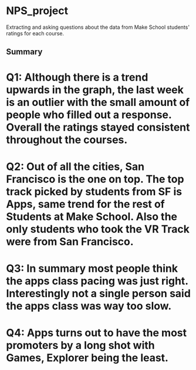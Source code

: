 # NPS_project
Extracting and asking questions about the data from Make School students' ratings for each course.

## Summary

# Q1: Although there is a trend upwards in the graph, the last week is an outlier with the small amount of people who filled out a response. Overall the ratings stayed consistent throughout the courses.

# Q2: Out of all the cities, San Francisco is the one on top. The top track picked by students from SF is Apps, same trend for the rest of Students at Make School. Also the only students who took the VR Track were from San Francisco.

# Q3: In summary most people think the apps class pacing was just right. Interestingly not a single person said the apps class was way too slow.

# Q4: Apps turns out to have the most promoters by a long shot with Games, Explorer being the least.
